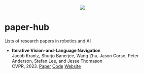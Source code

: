 <p align="center">
   <img src="https://img.shields.io/badge/STATUS-EN%20DESAROLLO-green">
</p>
   
# paper-hub
Lists of research papers in robotics and AI

- **Iterative Vision-and-Language Navigation** <br>
   Jacob Krantz, Shurjo Banerjee, Wang Zhu, Jason Corso, Peter Anderson, Stefan Lee, and Jesse Thomason <br>
   CVPR, 2023. [Paper](https://arxiv.org/abs/2210.03087) [Code](https://github.com/Bill1235813/IVLN) [Website](https://jacobkrantz.github.io/ivln)
